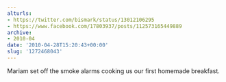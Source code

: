 ```yaml
---
alturls:
- https://twitter.com/bismark/status/13012106295
- https://www.facebook.com/17803937/posts/112573165449889
archive:
- 2010-04
date: '2010-04-28T15:20:43+00:00'
slug: '1272468043'
---
```


Mariam set off the smoke alarms cooking us our first homemade breakfast.

